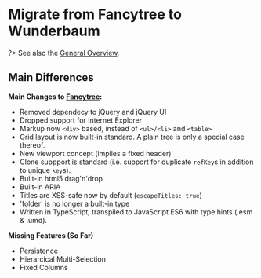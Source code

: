 # Migrate from Fancytree to Wunderbaum

?> See also the [General Overview](/tutorial/overview.md).

## Main Differences
**Main Changes to [Fancytree](https://github.com/mar10/fancytree/):**

- Removed dependecy to jQuery and jQuery UI
- Dropped support for Internet Explorer
- Markup now `<div>` based, instead of `<ul>/<li>` and `<table>`
- Grid layout is now built-in standard. A plain tree is only a special case thereof.
- New viewport concept (implies a fixed header)
- Clone suppport is standard (i.e. support for duplicate `refKey`s in addition
  to unique `key`s).
- Built-in html5 drag'n'drop
- Built-in ARIA
- Titles are XSS-safe now by default (`escapeTitles: true`)
- 'folder' is no longer a built-in type
- Written in TypeScript, transpiled to JavaScript ES6 with type hints (.esm & .umd).

**Missing Features (So Far)**

- Persistence
- Hierarcical Multi-Selection
- Fixed Columns
